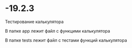 # -19.2.3
Тестирование калькулятора

В папке app лежит файл с функцими калькулятора

В папке tests лежит файл с тестами функций калькулятора
